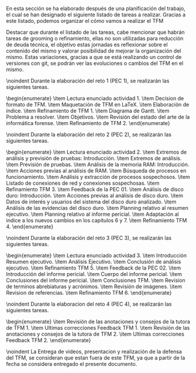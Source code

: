 En esta sección se ha elaborado después de una planificación del trabajo, el cual se han designado el siguiente listado de tareas a realizar. Gracias a este listado, podemos organizar el cómo vamos a realizar el TFM

Destacar que durante el listado de las tareas, cabe mencionar que habrán tareas de grooming o refinamiento, ellas no son utilizadas para reducción de deuda técnica, el objetivo estas jornadas es reflexionar sobre el contenido del mismo y valorar posibilidad de mejorar la organización del mismo. Estas variaciones, gracias a que se está realizando un control de versiones con git, se podrán ver las evoluciones o cambios del TFM en el mismo.


\noindent Durante la elaboración del reto 1 (PEC 1), se realizarán las siguientes tareas.

\begin{enumerate}
    \item Lectura enunciado actividad 1.
    \item Decision de formato de TFM.
    \item Maquetación de TFM en LaTeX.
    \item Elaboración de índice.
    \item Refinamiento de TFM 1.
    \item Diagrama de Gantt.
    \item Problema a resolver.
    \item Objetivos.
    \item Revisión del estado del arte de la informática forense.
    \item Refinamiento de TFM 2.
\end{enumerate}



\noindent Durante la elaboración del reto 2 (PEC 2), se realizarán las siguientes tareas.

\begin{enumerate}
    \item Lectura enunciado actividad 2.
    \item Extremos de análisis y previsión de pruebas: Introducción.
    \item Extremos de análisis.
    \item Previsión de pruebas.
    \item Análisis de la memoria RAM: Introducción.
    \item Acciones previas al análisis de RAM.
    \item Búsqueda de procesos en funcionamiento.
    \item Análisis y extracción de procesos sospechosos.
    \item Listado de conexiones de red y conexiones sospechosas.
    \item Refinamiento TFM 3.
    \item Feedback de la PEC 01.
    \item Análisis de disco duro: Introducción.
    \item Acciones previas al análisis de disco duro.
    \item Datos de interés y usuarios del sistema del disco duro analizado.
    \item Análisis de las evidencias del disco duro.
    \item Planning relativo al resumen ejecutivo.
    \item Planning relativo al informe pericial.
    \item Adaptación al indice a los nuevos cambios en los capítulos 6 y 7.
    \item Refinamiento TFM 4.
\end{enumerate}



\noindent Durante la elaboración del reto 3  (PEC 3), se realizarán las siguientes tareas.

\begin{enumerate}
    \item Lectura enunciado actividad 3.
    \item Introducción Resumen ejecutivo.
    \item Análisis Ejecutivo.
    \item Conclusión de análisis ejecutivo.
    \item Refinamiento TFM 5.
    \item Feedback de la PEC 02.
    \item Introducción del informe pericial.
    \item Cuerpo del informe pericial.
    \item Conclusiones del informe pericial.
    \item Conclusiones TFM.
    \item Revision de terminos abrebiaturas y acrónimos.
    \item Revisión de imágenes.
    \item Revision de referencias.
    \item Refinamiento TFM 6.
\end{enumerate}


\noindent Durante la elaboracion del reto 4  (PEC 4), se realizarán las siguientes tareas.

\begin{enumerate}
    \item Revisión de las anotaciones y consejos de la tutora de TFM 1.
    \item Ultimas correcciones Feedback TFM 1.
    \item Revisión de las anotaciones y consejos de la tutora de TFM 2.
    \item Ultimas correcciones Feedback TFM 2.
\end{enumerate}

\noindent La Entrega de videos, presentacion y realización de la defensa del TFM, se consideran que estan fuera de este TFM, ya que a partir de la fecha se considera entregado el presente documento.

